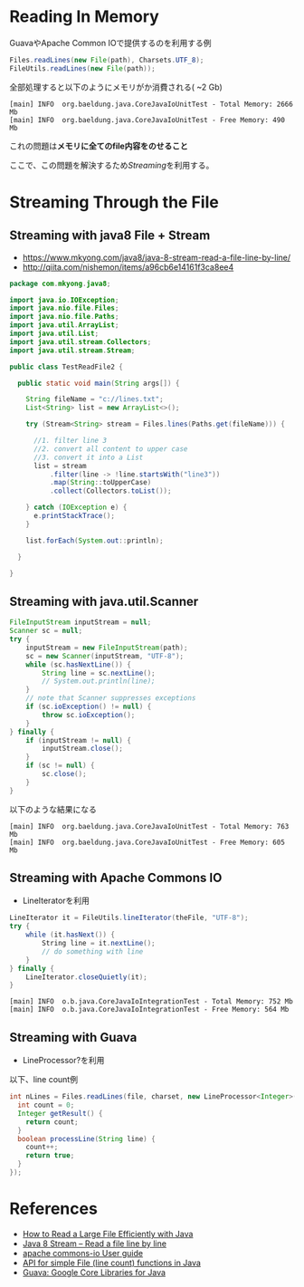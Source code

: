 


# Reading In Memory

GuavaやApache Common IOで提供するのを利用する例

```java
Files.readLines(new File(path), Charsets.UTF_8);
FileUtils.readLines(new File(path));
```

全部処理すると以下のようにメモリがか消費される( ~2 Gb)

```
[main] INFO  org.baeldung.java.CoreJavaIoUnitTest - Total Memory: 2666 Mb
[main] INFO  org.baeldung.java.CoreJavaIoUnitTest - Free Memory: 490 Mb
```

これの問題は**メモリに全てのfile内容をのせること**

ここで、この問題を解決するため*Streaming*を利用する。



# Streaming Through the File

## Streaming with java8 File + Stream

+ <https://www.mkyong.com/java8/java-8-stream-read-a-file-line-by-line/>
+ <http://qiita.com/nishemon/items/a96cb6e14161f3ca8ee4>

```java
package com.mkyong.java8;

import java.io.IOException;
import java.nio.file.Files;
import java.nio.file.Paths;
import java.util.ArrayList;
import java.util.List;
import java.util.stream.Collectors;
import java.util.stream.Stream;

public class TestReadFile2 {

  public static void main(String args[]) {

    String fileName = "c://lines.txt";
    List<String> list = new ArrayList<>();

    try (Stream<String> stream = Files.lines(Paths.get(fileName))) {

      //1. filter line 3
      //2. convert all content to upper case
      //3. convert it into a List
      list = stream
          .filter(line -> !line.startsWith("line3"))
          .map(String::toUpperCase)
          .collect(Collectors.toList());

    } catch (IOException e) {
      e.printStackTrace();
    }

    list.forEach(System.out::println);

  }

}
```


## Streaming with java.util.Scanner

```java
FileInputStream inputStream = null;
Scanner sc = null;
try {
    inputStream = new FileInputStream(path);
    sc = new Scanner(inputStream, "UTF-8");
    while (sc.hasNextLine()) {
        String line = sc.nextLine();
        // System.out.println(line);
    }
    // note that Scanner suppresses exceptions
    if (sc.ioException() != null) {
        throw sc.ioException();
    }
} finally {
    if (inputStream != null) {
        inputStream.close();
    }
    if (sc != null) {
        sc.close();
    }
}
```

以下のような結果になる
```
[main] INFO  org.baeldung.java.CoreJavaIoUnitTest - Total Memory: 763 Mb
[main] INFO  org.baeldung.java.CoreJavaIoUnitTest - Free Memory: 605 Mb
```

## Streaming with Apache Commons IO

+ LineIteratorを利用

```java
LineIterator it = FileUtils.lineIterator(theFile, "UTF-8");
try {
    while (it.hasNext()) {
        String line = it.nextLine();
        // do something with line
    }
} finally {
    LineIterator.closeQuietly(it);
}
```

```
[main] INFO  o.b.java.CoreJavaIoIntegrationTest - Total Memory: 752 Mb
[main] INFO  o.b.java.CoreJavaIoIntegrationTest - Free Memory: 564 Mb
```

## Streaming with Guava

+ LineProcessor?を利用

以下、line count例
```java
int nLines = Files.readLines(file, charset, new LineProcessor<Integer>() {
  int count = 0;
  Integer getResult() {
    return count;
  }
  boolean processLine(String line) {
    count++;
    return true;
  }
});
```


# References

+ [How to Read a Large File Efficiently with Java](http://www.baeldung.com/java-read-lines-large-file)
+ [Java 8 Stream – Read a file line by line](https://www.mkyong.com/java8/java-8-stream-read-a-file-line-by-line/)
+ [apache commons-io User guide](https://commons.apache.org/proper/commons-io/description.html)
+ [API for simple File (line count) functions in Java](http://stackoverflow.com/questions/9691420/api-for-simple-file-line-count-functions-in-java)
+ [Guava: Google Core Libraries for Java](https://github.com/google/guava)
